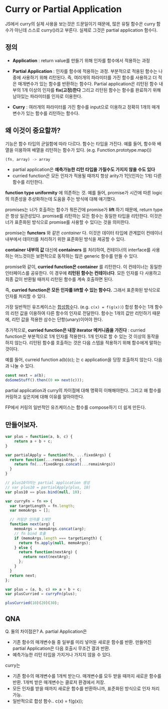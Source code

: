# Curry or Partial Application

JS에서 curry의 실제 사용을 보는것은 드문일이기 때문에, 많은 유틸 함수은 curry 함수가 아닌데 스스로 curry()라고 부른다. 실제로 그것은 partial application 함수다.

## 정의

- **Application** : return value를 만들기 위해 인자를 함수에서 적용하는 과정
- **Partial Application** : 인자를 함수에 적용하는 과정. 부분적으로 적용된 함수는 나중에 사용하기 위해 리턴된다. 즉, 여러개의 파라미터를 가진 함수를 사용하고 더 적은 매개변수가 있는 함수를 반환하는 함수다. Partial application은 리턴된 함수 내부의 1개 이상의 인자를 **fix(고정)한다** 그리고 리턴된 함수는 함수를 완료하기 위해 남아있는 파라미터를 인자로 이용한다.

- **Curry** : 여러개의 파라미터를 가진 함수를 input으로 이용하고 정확히 1개의 매개변수가 있는 함수를 리턴하는 함수다.

## 왜 이것이 중요할까?

기능은 함수 타입의 균일함에 따라 다르다.
함수는 타입을 가진다. 예를 들어, 함수와 배열을 이용하여 배열을 리턴하는 함수가 있다.
(e.g. Function.prototype.map())

```js
(fn, array) -> array
```

- partial application은 **예측가능한 리턴 타입을 가질수도 가지지 않을 수도 있다**
- curried function은 모든 인자가 적용될 때까지 항상 arity가 1인(인자는 1개) 다른 함수를 리턴한다.

**function type uniformity** 에 의존하는 것.
예를 들어, promise가 시간에 따른 logic의 의존성을 추상화하는데 도움을 주는 방식에 대해 얘기했다.

promises는 너가 호출하는 함수가 뭐든간에 promise가 **lift** 하기 때문에, return type은 항상 일관성있다. promise를 리턴하는 모든 함수는 동일한 타입을 리턴한다. 이것은 너가 표준화된 방식으로 promise를 사용할 수 있다는 것을 의미한다.

promise는 **functors** 와 같은 _container_ 다. 이것은 데이터 타입에 관계없이 컨테이너 내부에서 데이터를 처리하기 위한 표준화된 방식을 제공할 수 있다.

**container 내부의 값** 대신에 **containers** 를 처리하여, 컨테이너의 interface를 사용하는 어느것이든 보편적으로 동작하는 많은 generic 함수를 만들 수 있다.

promise와 같이, **curried function은 container** 를 리턴한다. 이 컨테이너는 동일한 인터페이스를 공유한다. 이 경우에 **리턴된 함수는 컨테이너다**. 모든 인자를 다 사용하고 최종 값이 반환될 때까지 리턴된 함수를 계속 호출하면 된다.

즉, **curried function은 모든 인자를 lift할 수 있는 함수다.** 그래서 표준화된 방식으로 인자를 처리할 수 있다.

가장 일반적인 유즈케이스는 [합성함수](https://medium.com/javascript-scene/master-the-javascript-interview-what-is-function-composition-20dfb109a1a0)다. (e.g. `c(x) = f(g(x))`) 합성 함수는 1개 함수의 리턴 값을 이용하여 다른 함수의 인자로 전달한다. 함수는 1개의 값만 리턴하기 때문에, 리턴 값을 적용한 삼수는 단항(unary)이어야 한다.

추가적으로, **curried function은 내장 iterator 메커니즘을 가진다** : curried function은 부분적으로 1개 인자를 적용한다. 1개 인자로 할 수 있는 것 이상의 동작을 하지 않는다. 리턴된 함수를 호출하는 것은 다음 스텝을 적용하기 위해 함수에게 말하는 것이다.

예를 들어, curreid function a(b)(c); 는 c application을 당장 호출하지 않는다. 다음과 나눌 수 있다.

```js
const next = a(b);
doSomeStuff().then((0 => next(c)));
```

partial application과 curry의 차이점에 대해 명확히 이해해야한다. 그리고 왜 함수를 커링하고 싶은지에 대해 이유를 알아야한다.

FP에서 커링의 일반적인 유즈케이스는 함수를 compose하기 더 쉽게 만든다.

## 만들어보자.

```js
var plus = function(a, b, c) {
	return a + b + c;
}

var partialApply = function(fn, ...fixedArgs) {
  return function(...remainArgs) {
    return fn(...fixedArgs.concat(...remainArgs))
  }
}

// plus10이라는 partial application 생성
// var plus10 = partialApply(plus, 10)
var plus10 == plus.bind(null, 10);
```

```js
var curryFn = fn => {
  var targetLength = fn.length;
  var memoArgs = [];

  // 커링은 인자를 1개만
  function next(arg) {
    memoArgs = memoArgs.concat(arg);
    // fn bind 호출
    if (memoArgs.length === targetLength) {
      return fn.apply(null, memoArgs);
    } else {
      return function(nextArg) {
        return next(nextArg);
      };
    }
  }
  return next;
};

var plus = (a, b, c) => a + b + c;
var plusCurried = curryFn(plus);

plusCurried(10)(20)(30);
```

## QNA

Q. 둘의 차이점은?
A. partial Application은

- 기존 함수의 매개변수들 중 일부를 미리 넣어둔 새로운 함수를 반환. 만들어진 partial Application은 다음 호출시 무조건 결과 반환.
- 예측가능한 리턴 타입을 가지거나 가지지 않을 수 있다.

curry는

- 기존 함수의 매개변수를 1개씩 받는다. 매개변수를 모두 받을 때까지 새로운 함수를 반환. 1개씩 받은 매개변수는 클로저 환경에서 저장.
- 모든 인자를 받을 때까지 새로운 함수를 반환하니까, 표준화된 방식으로 인자 처리 가능.
- 일반적으로 합성 함수.. c(x) = f(g(x));
